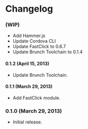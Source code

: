 # Changelog

### (WIP)
- Add Hammer.js
- Update Cordova CLI
- Update FastClick to 0.6.7
- Update Brunch Toolchain to 0.1.4

#### 0.1.2 (April 15, 2013)
- Update Brunch Toolchain.

#### 0.1.1 (March 29, 2013)
- Add FastClick module.

### 0.1.0 (March 29, 2013)
- Initial release.
